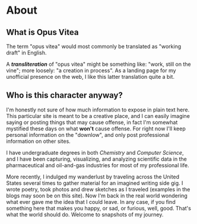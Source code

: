 # About

## What is Opus Vitea

The term "opus vitea" would most commonly be translated as "working draft" in English.  

A **_transliteration_** of "opus vitea" might be something like: "work, still on the vine"; more loosely: "a creation in process".  As a landing page for my unofficial presence on the web, I like this latter translation quite a bit.

## Who is this character anyway?

I'm honestly not sure of how much information to expose in plain text here.  This particular site is meant to be a creative place, and I can easily imagine saying or posting things that may cause offense, in fact I'm somewhat mystified these days on what **won't** cause offense.  For right now I'll keep personal information on the "downlow", and only post professional information on other sites.

I have undergraduate degrees in both _Chemistry_ and _Computer Science_, and I have been capturing, visualizing, and analyzing scientific data in the pharmaceutical and oil-and-gas industries for most of my professional life.  

More recently, I indulged my wanderlust by traveling across the United States several times to gather material for an imagined writing side gig.  I wrote poetry, took photos and drew sketches as I traveled (examples in the blogs may soon be on this site).  Now I'm back in the real world wondering what ever gave me the idea that I could leave.  In any case, if you find something here that makes you happy, or sad, or furious, well, good.  That's what the world should do.  Welcome to snapshots of my journey.
